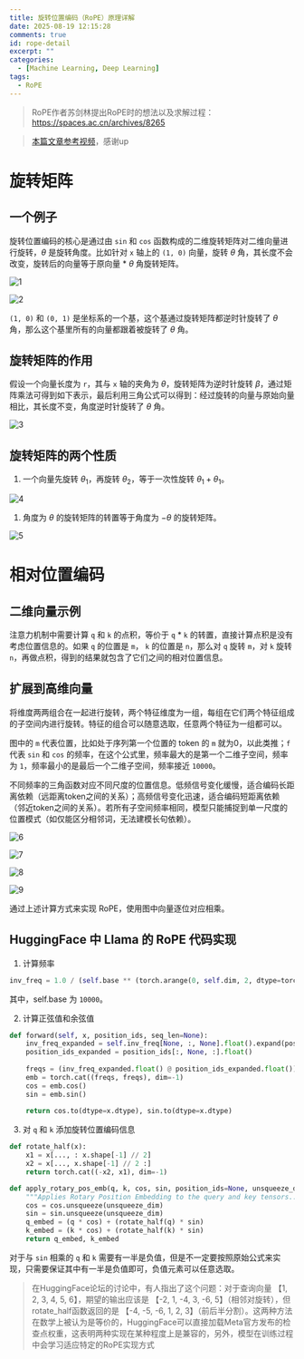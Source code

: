 ```yaml
---
title: 旋转位置编码（RoPE）原理详解
date: 2025-08-19 12:15:28
comments: true
id: rope-detail
excerpt: ""
categories:
  - [Machine Learning, Deep Learning]
tags:
  - RoPE
---
```


> RoPE作者苏剑林提出RoPE时的想法以及求解过程：https://spaces.ac.cn/archives/8265

> [本篇文章参考视频](https://www.bilibili.com/video/BV1F1421B7iv/?spm_id_from=333.1387.upload.video_card.click&vd_source=88ae08f8a7610df8e9e8662f65a0764d)，感谢up

# 旋转矩阵

## 一个例子

旋转位置编码的核心是通过由 `sin` 和 `cos` 函数构成的二维旋转矩阵对二维向量进行旋转，$\theta$ 是旋转角度。比如针对 `x` 轴上的 `(1, 0)` 向量，旋转 $\theta$ 角，其长度不会改变，旋转后的向量等于原向量 * $\theta$ 角旋转矩阵。

![1](/img/rope/1.png)

![2](/img/rope/2.png)

`(1, 0)` 和 `(0, 1)` 是坐标系的一个基，这个基通过旋转矩阵都逆时针旋转了 $\theta$ 角，那么这个基里所有的向量都跟着被旋转了 $\theta$ 角。

## 旋转矩阵的作用

假设一个向量长度为 `r`，其与 `x` 轴的夹角为 $\theta$，旋转矩阵为逆时针旋转 $\beta$，通过矩阵乘法可得到如下表示，最后利用三角公式可以得到：经过旋转的向量与原始向量相比，其长度不变，角度逆时针旋转了 $\theta$ 角。

![3](/img/rope/3.png)

## 旋转矩阵的两个性质

1. 一个向量先旋转 $\theta_1$，再旋转 $\theta_2$，等于一次性旋转 $\theta_1+\theta_1$。

![4](/img/rope/4.png)

1. 角度为 $\theta$ 的旋转矩阵的转置等于角度为 $-\theta$ 的旋转矩阵。

![5](/img/rope/5.png)

# 相对位置编码

## 二维向量示例

注意力机制中需要计算 `q` 和 `k` 的点积，等价于 `q` * `k` 的转置，直接计算点积是没有考虑位置信息的。如果 `q` 的位置是 `m`， `k` 的位置是 `n`，那么对 `q` 旋转 `m`，对 `k` 旋转 `n`，再做点积，得到的结果就包含了它们之间的相对位置信息。

## 扩展到高维向量

将维度两两组合在一起进行旋转，两个特征维度为一组，每组在它们两个特征组成的子空间内进行旋转。特征的组合可以随意选取，任意两个特征为一组都可以。

图中的 `m` 代表位置，比如处于序列第一个位置的 token 的 `m` 就为0，以此类推；`f` 代表 `sin` 和 `cos` 的频率，在这个公式里，频率最大的是第一个二维子空间，频率为 `1`，频率最小的是最后一个二维子空间，频率接近 `10000`。

不同频率的三角函数对应不同尺度的位置信息。低频信号变化缓慢，适合编码长距离依赖（远距离token之间的关系）；高频信号变化迅速，适合编码短距离依赖（邻近token之间的关系）。若所有子空间频率相同，模型只能捕捉到单一尺度的位置模式（如仅能区分相邻词，无法建模长句依赖）。

![6](/img/rope/6.png)

![7](/img/rope/7.png)

![8](/img/rope/8.png)

![9](/img/rope/9.png)

通过上述计算方式来实现 RoPE，使用图中向量逐位对应相乘。

## HuggingFace 中 Llama 的 RoPE 代码实现

1. 计算频率

```python
inv_freq = 1.0 / (self.base ** (torch.arange(0, self.dim, 2, dtype=torch.int64).float().to(device) / self.dim))
```
其中，self.base 为 `10000`。

2. 计算正弦值和余弦值
```python
def forward(self, x, position_ids, seq_len=None):
    inv_freq_expanded = self.inv_freq[None, :, None].float().expand(position_ids.shape[0], -1, 1)
    position_ids_expanded = position_ids[:, None, :].float()
    
    freqs = (inv_freq_expanded.float() @ position_ids_expanded.float()).transpose(1, 2)
    emb = torch.cat((freqs, freqs), dim=-1)
    cos = emb.cos()
    sin = emb.sin()
    
    return cos.to(dtype=x.dtype), sin.to(dtype=x.dtype)
```

3. 对 `q` 和 `k` 添加旋转位置编码信息
```python
def rotate_half(x):
    x1 = x[..., : x.shape[-1] // 2]
    x2 = x[..., x.shape[-1] // 2 :]
    return torch.cat((-x2, x1), dim=-1)

def apply_rotary_pos_emb(q, k, cos, sin, position_ids=None, unsqueeze_dim=1):
    """Applies Rotary Position Embedding to the query and key tensors...."""
    cos = cos.unsqueeze(unsqueeze_dim)
    sin = sin.unsqueeze(unsqueeze_dim)
    q_embed = (q * cos) + (rotate_half(q) * sin)
    k_embed = (k * cos) + (rotate_half(k) * sin)
    return q_embed, k_embed
```
对于与 `sin` 相乘的 `q` 和 `k` 需要有一半是负值，但是不一定要按照原始公式来实现，只需要保证其中有一半是负值即可，负值元素可以任意选取。

> 在HuggingFace论坛的讨论中，有人指出了这个问题：对于查询向量 【1, 2, 3, 4, 5, 6】，期望的输出应该是 【-2, 1, -4, 3, -6, 5】（相邻对旋转），但rotate_half函数返回的是 【-4, -5, -6, 1, 2, 3】（前后半分割）。这两种方法在数学上被认为是等价的，HuggingFace可以直接加载Meta官方发布的检查点权重，这表明两种实现在某种程度上是兼容的，另外，模型在训练过程中会学习适应特定的RoPE实现方式





